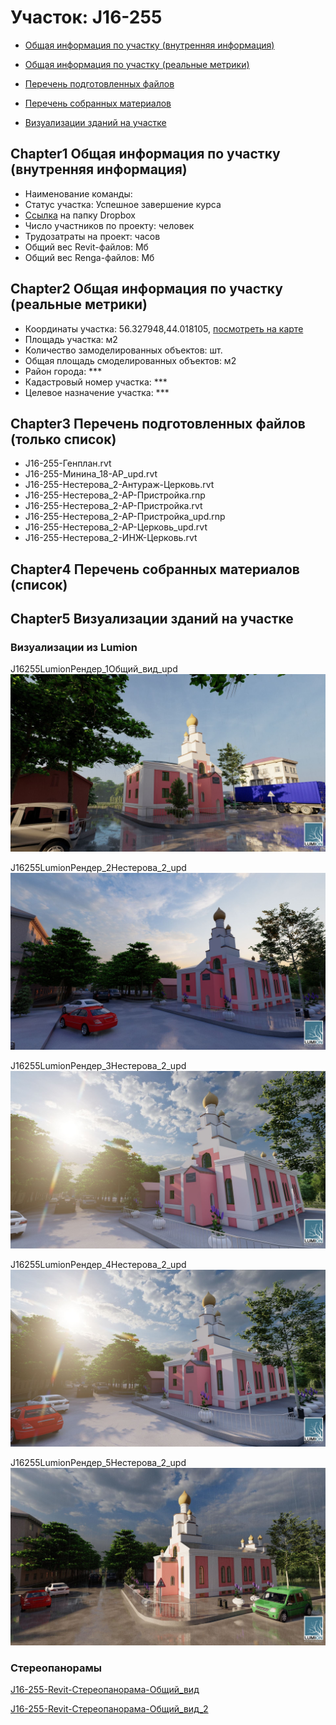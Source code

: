 # Участок: J16-255

* [Общая информация по участку (внутренняя информация)](#Chapter1)

* [Общая информация по участку (реальные метрики)](#Chapter2)

* [Перечень подготовленных файлов](#Chapter3)

* [Перечень собранных материалов](#Chapter4)

* [Визуализации зданий на участке](#Chapter5)

## <a id="test">Chapter1</a> Общая информация по участку (внутренняя информация)
+ Наименование команды: 
+ Статус участка: Успешное завершение курса
+ [Ссылка](https://www.dropbox.com/sh/wvvgv1nw1iqred9/AABT3TQZ340qDyKeJZ3bvmpca/J16_255?dl=0) на папку Dropbox
+ Число участников по проекту:  человек
+ Трудозатраты на проект:  часов
+ Общий вес Revit-файлов:  Мб
+ Общий вес Renga-файлов:  Мб
## <a id="test">Chapter2</a> Общая информация по участку (реальные метрики)
+ Координаты участка: 56.327948,44.018105, [посмотреть на карте]("yandex.ru/maps/47/nizhny-novgorod/?ll=56.327948%2C44.018105&z=19")
+ Площадь участка:  м2
+ Количество замоделированных объектов:  шт.
+ Общая площадь смоделированных объектов:  м2
+ Район города: *** 
+ Кадастровый номер участка: *** 
+ Целевое назначение участка: *** 
## <a id="test">Chapter3</a> Перечень подготовленных файлов (только список)
+ J16-255-Генплан.rvt
+ J16-255-Минина_18-АР_upd.rvt
+ J16-255-Нестерова_2-Антураж-Церковь.rvt
+ J16-255-Нестерова_2-АР-Пристройка.rnp
+ J16-255-Нестерова_2-АР-Пристройка.rvt
+ J16-255-Нестерова_2-АР-Пристройка_upd.rnp
+ J16-255-Нестерова_2-АР-Церковь_upd.rvt
+ J16-255-Нестерова_2-ИНЖ-Церковь.rvt
## <a id="test">Chapter4</a> Перечень собранных материалов (список)
## <a id="test">Chapter5</a> Визуализации зданий на участке
### Визуализации из Lumion
J16255LumionРендер_1Общий_вид_upd
![J16-255-Lumion-Рендер_1-Общий_вид_upd](/Images/J16_255/J16-255-Lumion-Рендер_1-Общий_вид_upd_Compressed.jpg)

J16255LumionРендер_2Нестерова_2_upd
![J16-255-Lumion-Рендер_2-Нестерова_2_upd](/Images/J16_255/J16-255-Lumion-Рендер_2-Нестерова_2_upd_Compressed.jpg)

J16255LumionРендер_3Нестерова_2_upd
![J16-255-Lumion-Рендер_3-Нестерова_2_upd](/Images/J16_255/J16-255-Lumion-Рендер_3-Нестерова_2_upd_Compressed.jpg)

J16255LumionРендер_4Нестерова_2_upd
![J16-255-Lumion-Рендер_4-Нестерова_2_upd](/Images/J16_255/J16-255-Lumion-Рендер_4-Нестерова_2_upd_Compressed.jpg)

J16255LumionРендер_5Нестерова_2_upd
![J16-255-Lumion-Рендер_5-Нестерова_2_upd](/Images/J16_255/J16-255-Lumion-Рендер_5-Нестерова_2_upd_Compressed.jpg)

### Стереопанорамы
[J16-255-Revit-Стереопанорама-Общий_вид](https://pano.autodesk.com/pano.html?url=jpgs/453e5fc2-d7cc-4bb4-a767-c773c40a9639&version=2)

[J16-255-Revit-Стереопанорама-Общий_вид_2](https://pano.autodesk.com/pano.html?url=jpgs/dcaf9512-4e47-428a-8630-f5b5adf4c127&version=2)

